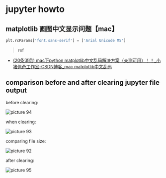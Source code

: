# jupyter howto

## matplotlib 画图中文显示问题【mac】

```py
plt.rcParams['font.sans-serif'] = ['Arial Unicode MS']
```

> ref

- [(20条消息) mac下python matplotlib中文乱码解决方案（亲测可用）！！_小猪佩奇工作室-CSDN博客_mac matplotlib中文乱码](https://blog.csdn.net/qq_32590631/article/details/80509741)

## comparison before and after clearing jupyter file output

before clearing:

![picture 94](https://mark-vue-oss.oss-cn-hangzhou.aliyuncs.com/jupyter-howto-1644147127918-ed337b6d54efc4bb9834b098db8cf68cf0b83292fd77acb58311c3abf1b22a6b.png)  

when clearing:

![picture 93](https://mark-vue-oss.oss-cn-hangzhou.aliyuncs.com/jupyter-howto-1644147112263-d1abdfc553772a0ec59e9b82a86090a594ee637b520c3887c8595baa2362ccbd.png)  

comparing file size:

![picture 92](https://mark-vue-oss.oss-cn-hangzhou.aliyuncs.com/jupyter-howto-1644147095652-34b30077a2fbcb1ca49c7fb26c3a6e7023b0848007b2275965e8c2c11c6cd3b8.png)  

after clearing:

![picture 95](https://mark-vue-oss.oss-cn-hangzhou.aliyuncs.com/jupyter-howto-1644147201592-83d44a33716d738ed4d531bfd2816e96f59fef2d61c1112da8edbd47a88129d1.png)  
